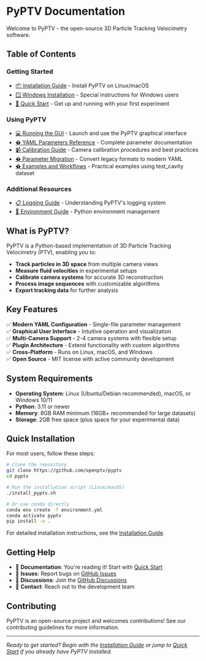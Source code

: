 # PyPTV Documentation

Welcome to PyPTV - the open-source 3D Particle Tracking Velocimetry software.

## Table of Contents

### Getting Started
- [📦 Installation Guide](installation.md) - Install PyPTV on Linux/macOS
- [🪟 Windows Installation](windows-installation.md) - Special instructions for Windows users
- [🚀 Quick Start](quick-start.md) - Get up and running with your first experiment

### Using PyPTV
- [💻 Running the GUI](running-gui.md) - Launch and use the PyPTV graphical interface
- [� YAML Parameters Reference](yaml-parameters.md) - Complete parameter documentation
- [📹 Calibration Guide](calibration.md) - Camera calibration procedures and best practices
- [� Parameter Migration](parameter-migration.md) - Convert legacy formats to modern YAML
- [� Examples and Workflows](examples.md) - Practical examples using test_cavity dataset

### Additional Resources
- [📋 Logging Guide](LOGGING_GUIDE.md) - Understanding PyPTV's logging system
- [🐍 Environment Guide](PYPTV_ENVIRONMENT_GUIDE.md) - Python environment management

## What is PyPTV?

PyPTV is a Python-based implementation of 3D Particle Tracking Velocimetry (PTV), enabling you to:

- **Track particles in 3D space** from multiple camera views
- **Measure fluid velocities** in experimental setups
- **Calibrate camera systems** for accurate 3D reconstruction
- **Process image sequences** with customizable algorithms
- **Export tracking data** for further analysis

## Key Features

✅ **Modern YAML Configuration** - Single-file parameter management  
✅ **Graphical User Interface** - Intuitive operation and visualization  
✅ **Multi-Camera Support** - 2-4 camera systems with flexible setup  
✅ **Plugin Architecture** - Extend functionality with custom algorithms  
✅ **Cross-Platform** - Runs on Linux, macOS, and Windows  
✅ **Open Source** - MIT license with active community development  

## System Requirements

- **Operating System**: Linux (Ubuntu/Debian recommended), macOS, or Windows 10/11
- **Python**: 3.11 or newer
- **Memory**: 8GB RAM minimum (16GB+ recommended for large datasets)
- **Storage**: 2GB free space (plus space for your experimental data)

## Quick Installation

For most users, follow these steps:

```bash
# Clone the repository
git clone https://github.com/openptv/pyptv
cd pyptv

# Run the installation script (Linux/macOS)
./install_pyptv.sh

# Or use conda directly
conda env create -f environment.yml
conda activate pyptv
pip install -e .
```

For detailed installation instructions, see the [Installation Guide](installation.md).

## Getting Help

- 📖 **Documentation**: You're reading it! Start with [Quick Start](quick-start.md)
- 🐛 **Issues**: Report bugs on [GitHub Issues](https://github.com/openptv/pyptv/issues)
- 💬 **Discussions**: Join the [GitHub Discussions](https://github.com/openptv/pyptv/discussions)
- 📧 **Contact**: Reach out to the development team

## Contributing

PyPTV is an open-source project and welcomes contributions! See our contributing guidelines for more information.

---

*Ready to get started? Begin with the [Installation Guide](installation.md) or jump to [Quick Start](quick-start.md) if you already have PyPTV installed.*
